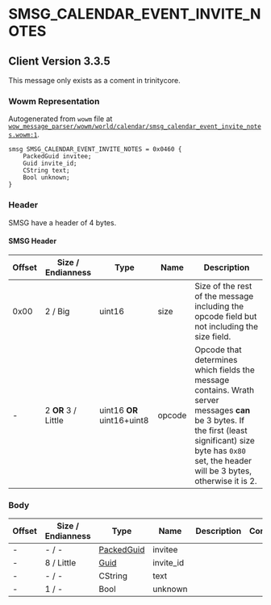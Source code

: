 # SMSG_CALENDAR_EVENT_INVITE_NOTES

## Client Version 3.3.5

This message only exists as a coment in trinitycore.

### Wowm Representation

Autogenerated from `wowm` file at [`wow_message_parser/wowm/world/calendar/smsg_calendar_event_invite_notes.wowm:1`](https://github.com/gtker/wow_messages/tree/main/wow_message_parser/wowm/world/calendar/smsg_calendar_event_invite_notes.wowm#L1).
```rust,ignore
smsg SMSG_CALENDAR_EVENT_INVITE_NOTES = 0x0460 {
    PackedGuid invitee;
    Guid invite_id;
    CString text;
    Bool unknown;
}
```
### Header

SMSG have a header of 4 bytes.

#### SMSG Header

| Offset | Size / Endianness | Type   | Name   | Description |
| ------ | ----------------- | ------ | ------ | ----------- |
| 0x00   | 2 / Big           | uint16 | size   | Size of the rest of the message including the opcode field but not including the size field.|
| -      | 2 **OR** 3 / Little| uint16 **OR** uint16+uint8 | opcode | Opcode that determines which fields the message contains. Wrath server messages **can** be 3 bytes. If the first (least significant) size byte has `0x80` set, the header will be 3 bytes, otherwise it is 2. |

### Body

| Offset | Size / Endianness | Type | Name | Description | Comment |
| ------ | ----------------- | ---- | ---- | ----------- | ------- |
| - | - / - | [PackedGuid](../types/packed-guid.md) | invitee |  |  |
| - | 8 / Little | [Guid](../types/packed-guid.md) | invite_id |  |  |
| - | - / - | CString | text |  |  |
| - | 1 / - | Bool | unknown |  |  |

